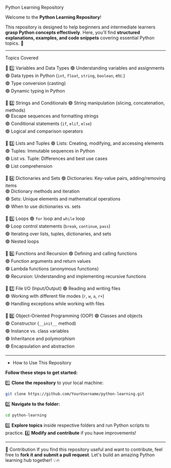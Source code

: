 Python Learning Repository

Welcome to the **Python Learning Repository**! 

This repository is designed to help beginners and intermediate learners **grasp Python concepts effectively**. Here, you'll find **structured explanations, examples, and code snippets** covering essential Python topics. 🚀

------------------------------------------------------------------
Topics Covered

🔹 1️⃣ Variables and Data Types
🟢 Understanding variables and assignments  
🟢 Data types in Python (`int`, `float`, `string`, `boolean`, etc.)  
🟢 Type conversion (casting)  
🟢 Dynamic typing in Python  

🔹 2️⃣ Strings and Conditionals
🟢 String manipulation (slicing, concatenation, methods)  
🟢 Escape sequences and formatting strings  
🟢 Conditional statements (`if`, `elif`, `else`)  
🟢 Logical and comparison operators  

🔹 3️⃣ Lists and Tuples
🟢 Lists: Creating, modifying, and accessing elements  
🟢 Tuples: Immutable sequences in Python  
🟢 List vs. Tuple: Differences and best use cases  
🟢 List comprehension  

🔹 4️⃣ Dictionaries and Sets
🟢 Dictionaries: Key-value pairs, adding/removing items  
🟢 Dictionary methods and iteration  
🟢 Sets: Unique elements and mathematical operations  
🟢 When to use dictionaries vs. sets  

🔹 5️⃣ Loops
🟢 `for` loop and `while` loop  
🟢 Loop control statements (`break`, `continue`, `pass`)  
🟢 Iterating over lists, tuples, dictionaries, and sets  
🟢 Nested loops  

🔹 6️⃣ Functions and Recursion
🟢 Defining and calling functions  
🟢 Function arguments and return values  
🟢 Lambda functions (anonymous functions)  
🟢 Recursion: Understanding and implementing recursive functions  

🔹 7️⃣ File I/O (Input/Output)
🟢 Reading and writing files  
🟢 Working with different file modes (`r`, `w`, `a`, `r+`)  
🟢 Handling exceptions while working with files  

🔹 8️⃣ Object-Oriented Programming (OOP)
🟢 Classes and objects  
🟢 Constructor (`__init__` method)  
🟢 Instance vs. class variables  
🟢 Inheritance and polymorphism  
🟢 Encapsulation and abstraction  

-------------------------------------------------------------
- How to Use This Repository

**Follow these steps to get started:**

1️⃣ **Clone the repository** to your local machine:
   ```bash
   git clone https://github.com/YourUsername/python-learning.git
   ```
2️⃣ **Navigate to the folder:**
   ```bash
   cd python-learning
   ```
3️⃣ **Explore topics** inside respective folders and run Python scripts to practice.
4️⃣ **Modify and contribute** if you have improvements!

----------------------------------------------------------------------------------------------
🤝 Contribution
 If you find this repository useful and want to contribute, feel free to **fork it and submit a pull request**. Let's build an amazing Python learning hub together! 💡🔥


